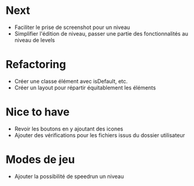 # Next
* Faciliter le prise de screenshot pour un niveau
* Simplifier l'édition de niveau, passer une partie des fonctionnalités au niveau de levels

# Refactoring
* Créer une classe élément avec isDefault, etc.
* Créer un layout pour répartir équitablement les éléments

# Nice to have
* Revoir les boutons en y ajoutant des icones
* Ajouter des vérifications pour les fichiers issus du dossier utilisateur

# Modes de jeu
* Ajouter la possibilité de speedrun un niveau
